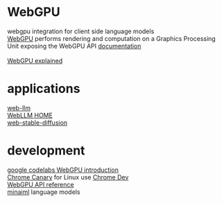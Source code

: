 # WebGPU
webgpu integration for client side language models<br />
<a href="https://gpuweb.github.io/gpuweb/">WebGPU</a> performs rendering and computation on a Graphics Processing Unit exposing the WebGPU API</a> 
<a href="https://developer.mozilla.org/en-US/docs/Web/API/WebGPU_API">documentation</a><br /><br />
<a href="https://gpuweb.github.io/gpuweb/explainer/">WebGPU explained</a><br />
# applications
<a href="https://github.com/mlc-ai/web-llm/tree/main">web-llm</a><br />
<a href="https://webllm.mlc.ai/">WebLLM HOME</a><br />
<a href="https://github.com/mlc-ai/web-stable-diffusion">web-stable-diffusion</a><br />
# development
<a href="https://codelabs.developers.google.com/your-first-webgpu-app#0">google codelabs WebGPU introduction</a><br />
<a href="https://www.google.com/chrome/canary/">Chrome Canary</a> for Linux use <a href="https://www.google.com/intl/en_ca/chrome/dev/">Chrome Dev</a><br />
<a href="https://gpuweb.github.io/types/">WebGPU API reference</a><br />
<a href="https://github.com/minaiml">minaiml</a> language models</a><br />
